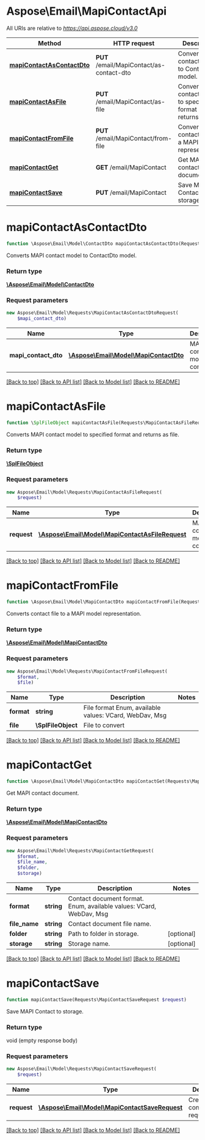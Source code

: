 # Aspose\Email\MapiContactApi

All URIs are relative to *https://api.aspose.cloud/v3.0*

Method | HTTP request | Description
------------- | ------------- | -------------
[**mapiContactAsContactDto**](MapiContactApi.md#mapiContactAsContactDto) | **PUT** /email/MapiContact/as-contact-dto | Converts MAPI contact model to ContactDto model.
[**mapiContactAsFile**](MapiContactApi.md#mapiContactAsFile) | **PUT** /email/MapiContact/as-file | Converts MAPI contact model to specified format and returns as file.
[**mapiContactFromFile**](MapiContactApi.md#mapiContactFromFile) | **PUT** /email/MapiContact/from-file | Converts contact file to a MAPI model representation.
[**mapiContactGet**](MapiContactApi.md#mapiContactGet) | **GET** /email/MapiContact | Get MAPI contact document.
[**mapiContactSave**](MapiContactApi.md#mapiContactSave) | **PUT** /email/MapiContact | Save MAPI Contact to storage.


# **mapiContactAsContactDto**
```php
function \Aspose\Email\Model\ContactDto mapiContactAsContactDto(Requests\MapiContactAsContactDtoRequest $request)
```
Converts MAPI contact model to ContactDto model.

### Return type

[**\Aspose\Email\Model\ContactDto**](ContactDto.md)

### Request parameters
```php
new Aspose\Email\Model\Requests\MapiContactAsContactDtoRequest(
    $mapi_contact_dto)
```


Name | Type | Description  | Notes
------------- | ------------- | ------------- | -------------
 **mapi_contact_dto** | [**\Aspose\Email\Model\MapiContactDto**](MapiContactDto.md)| MAPI contact model to convert. |

[[Back to top]](#) [[Back to API list]](README.md#documentation-for-api-endpoints) [[Back to Model list]](README.md#documentation-for-models) [[Back to README]](README.md)

# **mapiContactAsFile**
```php
function \SplFileObject mapiContactAsFile(Requests\MapiContactAsFileRequest $request)
```
Converts MAPI contact model to specified format and returns as file.

### Return type

[**\SplFileObject**](\SplFileObject.md)

### Request parameters
```php
new Aspose\Email\Model\Requests\MapiContactAsFileRequest(
    $request)
```


Name | Type | Description  | Notes
------------- | ------------- | ------------- | -------------
 **request** | [**\Aspose\Email\Model\MapiContactAsFileRequest**](MapiContactAsFileRequest.md)| MAPI contact model to convert. |

[[Back to top]](#) [[Back to API list]](README.md#documentation-for-api-endpoints) [[Back to Model list]](README.md#documentation-for-models) [[Back to README]](README.md)

# **mapiContactFromFile**
```php
function \Aspose\Email\Model\MapiContactDto mapiContactFromFile(Requests\MapiContactFromFileRequest $request)
```
Converts contact file to a MAPI model representation.

### Return type

[**\Aspose\Email\Model\MapiContactDto**](MapiContactDto.md)

### Request parameters
```php
new Aspose\Email\Model\Requests\MapiContactFromFileRequest(
    $format,
    $file)
```


Name | Type | Description  | Notes
------------- | ------------- | ------------- | -------------
 **format** | **string**| File format Enum, available values: VCard, WebDav, Msg |
 **file** | **\SplFileObject**| File to convert |

[[Back to top]](#) [[Back to API list]](README.md#documentation-for-api-endpoints) [[Back to Model list]](README.md#documentation-for-models) [[Back to README]](README.md)

# **mapiContactGet**
```php
function \Aspose\Email\Model\MapiContactDto mapiContactGet(Requests\MapiContactGetRequest $request)
```
Get MAPI contact document.

### Return type

[**\Aspose\Email\Model\MapiContactDto**](MapiContactDto.md)

### Request parameters
```php
new Aspose\Email\Model\Requests\MapiContactGetRequest(
    $format,
    $file_name,
    $folder,
    $storage)
```


Name | Type | Description  | Notes
------------- | ------------- | ------------- | -------------
 **format** | **string**| Contact document format. Enum, available values: VCard, WebDav, Msg |
 **file_name** | **string**| Contact document file name. |
 **folder** | **string**| Path to folder in storage. | [optional]
 **storage** | **string**| Storage name. | [optional]

[[Back to top]](#) [[Back to API list]](README.md#documentation-for-api-endpoints) [[Back to Model list]](README.md#documentation-for-models) [[Back to README]](README.md)

# **mapiContactSave**
```php
function mapiContactSave(Requests\MapiContactSaveRequest $request)
```
Save MAPI Contact to storage.

### Return type

void (empty response body)

### Request parameters
```php
new Aspose\Email\Model\Requests\MapiContactSaveRequest(
    $request)
```


Name | Type | Description  | Notes
------------- | ------------- | ------------- | -------------
 **request** | [**\Aspose\Email\Model\MapiContactSaveRequest**](MapiContactSaveRequest.md)| Create/Update contact request. |

[[Back to top]](#) [[Back to API list]](README.md#documentation-for-api-endpoints) [[Back to Model list]](README.md#documentation-for-models) [[Back to README]](README.md)

